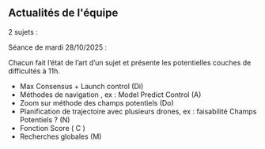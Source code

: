 ## Actualités de l'équipe

2 sujets : 

Séance de mardi 28/10/2025 :

Chacun fait l’état de l’art d’un sujet et présente les potentielles couches de difficultés à 11h.

 - Max Consensus + Launch control (Di)
 - Méthodes de navigation , ex : Model Predict Control (A)
 - Zoom sur méthode des champs potentiels (Do)
 - Planification de trajectoire avec plusieurs drones,  ex : faisabilité
   Champs Potentiels ? (N)
 - Fonction Score ( C )
 - Recherches globales (M)

<!--stackedit_data:
eyJoaXN0b3J5IjpbNjU0NzQ1OTQsMTI5ODk0MTA4OSwtMTM1Mj
M1NDUwXX0=
-->